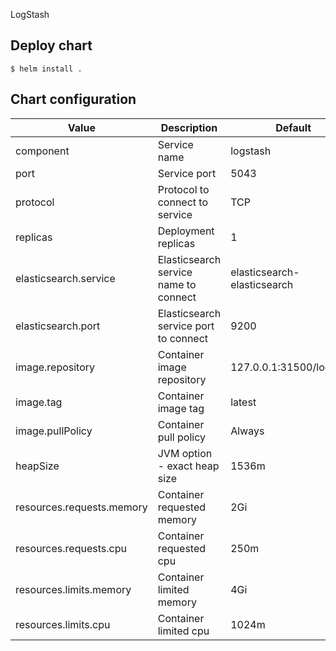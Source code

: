 LogStash

## Deploy chart
```console
$ helm install .
```

## Chart configuration

| Value | Description | Default |
| --- | --- | --- |
| component | Service name | logstash |
| port | Service port | 5043 |
| protocol | Protocol to connect to service | TCP |
| replicas | Deployment replicas | 1 |
| elasticsearch.service | Elasticsearch service name to connect | elasticsearch-elasticsearch |
| elasticsearch.port | Elasticsearch service port to connect | 9200 |
| image.repository | Container image repository | 127.0.0.1:31500/logstash |
| image.tag | Container image tag | latest |
| image.pullPolicy | Container pull policy | Always |
| heapSize | JVM option - exact heap size | 1536m |
| resources.requests.memory | Container requested memory | 2Gi |
| resources.requests.cpu | Container requested cpu | 250m |
| resources.limits.memory | Container limited memory | 4Gi |
| resources.limits.cpu | Container limited cpu | 1024m |

